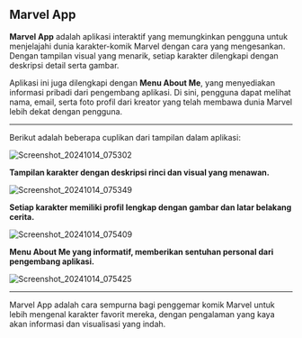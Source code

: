 <h2>Marvel App</h2>

**Marvel App** adalah aplikasi interaktif yang memungkinkan pengguna untuk menjelajahi dunia karakter-komik Marvel dengan cara yang mengesankan. Dengan tampilan visual yang menarik, setiap karakter dilengkapi dengan deskripsi detail serta gambar.

Aplikasi ini juga dilengkapi dengan **Menu About Me**, yang menyediakan informasi pribadi dari pengembang aplikasi. Di sini, pengguna dapat melihat nama, email, serta foto profil dari kreator yang telah membawa dunia Marvel lebih dekat dengan pengguna.

---

Berikut adalah beberapa cuplikan dari tampilan dalam aplikasi:

![Screenshot_20241014_075302](https://github.com/user-attachments/assets/2e3006f1-ae7f-4ee5-ae5d-0daf223c3479)

**Tampilan karakter dengan deskripsi rinci dan visual yang menawan.**

![Screenshot_20241014_075349](https://github.com/user-attachments/assets/3c29241a-0728-43e3-92c6-83f3b12a1bf2)

**Setiap karakter memiliki profil lengkap dengan gambar dan latar belakang cerita.**

![Screenshot_20241014_075409](https://github.com/user-attachments/assets/dceb0f9e-51ab-4bb4-8fc4-97ac95a94b74)

**Menu About Me yang informatif, memberikan sentuhan personal dari pengembang aplikasi.**

![Screenshot_20241014_075425](https://github.com/user-attachments/assets/c41dfff7-e8dc-47f1-bf38-2fb0a2a04157)

---

Marvel App adalah cara sempurna bagi penggemar komik Marvel untuk lebih mengenal karakter favorit mereka, dengan pengalaman yang kaya akan informasi dan visualisasi yang indah.